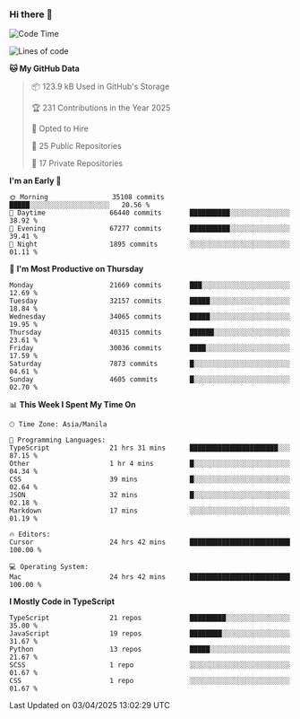 ### Hi there 👋

<!--START_SECTION:waka-->
![Code Time](http://img.shields.io/badge/Code%20Time-1%2C598%20hrs%2031%20mins-blue)

![Lines of code](https://img.shields.io/badge/From%20Hello%20World%20I%27ve%20Written-64.7%20million%20lines%20of%20code-blue)

**🐱 My GitHub Data** 

> 📦 123.9 kB Used in GitHub's Storage 
 > 
> 🏆 231 Contributions in the Year 2025
 > 
> 💼 Opted to Hire
 > 
> 📜 25 Public Repositories 
 > 
> 🔑 17 Private Repositories 
 > 
**I'm an Early 🐤** 

```text
🌞 Morning                35108 commits       █████░░░░░░░░░░░░░░░░░░░░   20.56 % 
🌆 Daytime                66440 commits       ██████████░░░░░░░░░░░░░░░   38.92 % 
🌃 Evening                67277 commits       ██████████░░░░░░░░░░░░░░░   39.41 % 
🌙 Night                  1895 commits        ░░░░░░░░░░░░░░░░░░░░░░░░░   01.11 % 
```
📅 **I'm Most Productive on Thursday** 

```text
Monday                   21669 commits       ███░░░░░░░░░░░░░░░░░░░░░░   12.69 % 
Tuesday                  32157 commits       █████░░░░░░░░░░░░░░░░░░░░   18.84 % 
Wednesday                34065 commits       █████░░░░░░░░░░░░░░░░░░░░   19.95 % 
Thursday                 40315 commits       ██████░░░░░░░░░░░░░░░░░░░   23.61 % 
Friday                   30036 commits       ████░░░░░░░░░░░░░░░░░░░░░   17.59 % 
Saturday                 7873 commits        █░░░░░░░░░░░░░░░░░░░░░░░░   04.61 % 
Sunday                   4605 commits        █░░░░░░░░░░░░░░░░░░░░░░░░   02.70 % 
```


📊 **This Week I Spent My Time On** 

```text
🕑︎ Time Zone: Asia/Manila

💬 Programming Languages: 
TypeScript               21 hrs 31 mins      ██████████████████████░░░   87.15 % 
Other                    1 hr 4 mins         █░░░░░░░░░░░░░░░░░░░░░░░░   04.34 % 
CSS                      39 mins             █░░░░░░░░░░░░░░░░░░░░░░░░   02.64 % 
JSON                     32 mins             █░░░░░░░░░░░░░░░░░░░░░░░░   02.18 % 
Markdown                 17 mins             ░░░░░░░░░░░░░░░░░░░░░░░░░   01.19 % 

🔥 Editors: 
Cursor                   24 hrs 42 mins      █████████████████████████   100.00 % 

💻 Operating System: 
Mac                      24 hrs 42 mins      █████████████████████████   100.00 % 
```

**I Mostly Code in TypeScript** 

```text
TypeScript               21 repos            █████████░░░░░░░░░░░░░░░░   35.00 % 
JavaScript               19 repos            ████████░░░░░░░░░░░░░░░░░   31.67 % 
Python                   13 repos            █████░░░░░░░░░░░░░░░░░░░░   21.67 % 
SCSS                     1 repo              ░░░░░░░░░░░░░░░░░░░░░░░░░   01.67 % 
CSS                      1 repo              ░░░░░░░░░░░░░░░░░░░░░░░░░   01.67 % 
```




 Last Updated on 03/04/2025 13:02:29 UTC
<!--END_SECTION:waka-->
